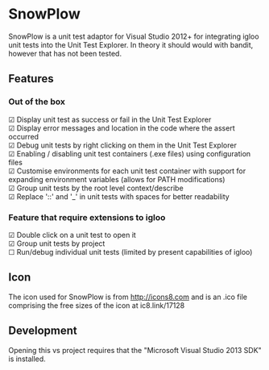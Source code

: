 # SnowPlow

SnowPlow is a unit test adaptor for Visual Studio 2012+ for integrating igloo unit tests into the Unit Test Explorer.
In theory it should would with bandit, however that has not been tested.

## Features

### Out of the box
 ☑ Display unit test as success or fail in the Unit Test Explorer  
 ☑ Display error messages and location in the code where the assert occurred  
 ☑ Debug unit tests by right clicking on them in the Unit Test Explorer  
 ☑ Enabling / disabling unit test containers (.exe files) using configuration files  
 ☑ Customise environments for each unit test container with support for expanding environment variables (allows for PATH modifications)  
 ☑ Group unit tests by the root level context/describe  
 ☑ Replace '::' and '_' in unit tests with spaces for better readability  

### Feature that require extensions to igloo
 ☑ Double click on a unit test to open it  
 ☑ Group unit tests by project  
 ☐ Run/debug individual unit tests (limited by present capabilities of igloo)  

## Icon

The icon used for SnowPlow is from http://icons8.com and is an .ico file comprising the free sizes of the icon at ic8.link/17128

## Development

Opening this vs project requires that the "Microsoft Visual Studio 2013 SDK" is installed.
